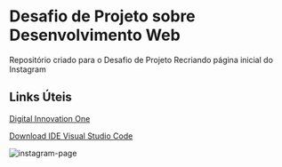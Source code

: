 # Desafio de Projeto sobre Desenvolvimento Web
Repositório criado para o Desafio de Projeto Recriando página inicial do Instagram

## Links Úteis
[Digital Innovation One](https://www.dio.me/)

[Download IDE Visual Studio Code](https://code.visualstudio.com/download)

![instagram-page](https://user-images.githubusercontent.com/73789587/175323060-8512f70e-afe2-4ddb-a750-18f11b19e948.jpg)
